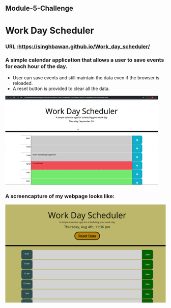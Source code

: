 ## Module-5-Challenge

# Work Day Scheduler

### URL :https://singhbawan.github.io/Work_day_scheduler/

### A simple calendar application that allows a user to save events for each hour of the day.

- User can save events and still maintain the data even if the browser is reloaded.
- A reset button is provided to clear all the data.

![alt text](./assets/img/05-third-party-apis-homework-demo.gif)

### A screencapture of my webpage looks like:

![alt text](./assets/img/Screenshot%202022-08-04%20233653.png)
